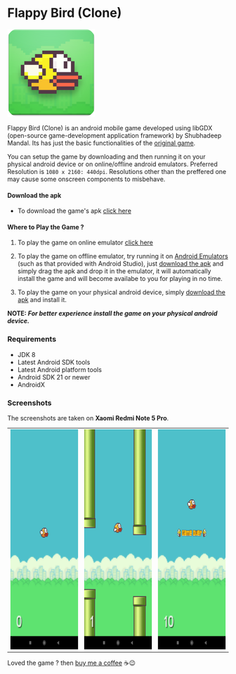 # Flappy Bird (Clone)

<a><img src="https://github.com/shubhadeepmandal394/flappy-bird-clone/blob/master/assets/img/flappybirdicon.png" height="200" weidth="200"></a>

Flappy Bird (Clone) is an android mobile game developed using libGDX (open-source game-development application framework) by Shubhadeep Mandal. Its has just the basic functionalities of the [original game](https://flappybird.io/).

You can setup the game by downloading and then running it on your physical android device or on online/offline android emulators.
Preferred Resolution is `1080 x 2160: 440dpi`. Resolutions other than the preffered one may cause some onscreen components to misbehave.

#### Download the apk

- To download the game's apk [click here](https://github.com/shubhadeepmandal394/flappy-bird-clone/raw/master/assets/apk/flappybird-v1.0.apk)

#### Where to Play the Game ?

1. To play the game on online emulator [click here](https://appetize.io/app/et8dzz636bybjbavyxkk9h932r?device=pixel4&scale=75&orientation=portrait&osVersion=10.0)

2. To play the game on offline emulator, try running it on [Android Emulators](https://developer.android.com/studio/run/emulator) (such as that provided with Android Studio), just [download the apk](https://github.com/shubhadeepmandal394/flappy-bird-clone/raw/master/assets/apk/flappybird-v1.0.apk) and simply drag the apk and drop it in the emulator, it will automatically install the game and will become availabe to you for playing in no time.

3. To play the game on your physical android device, simply [download the apk](https://github.com/shubhadeepmandal394/flappy-bird-clone/raw/master/assets/apk/flappybird-v1.0.apk) and install it.

**NOTE: *For better experience install the game on your physical android device.***

### Requirements

- JDK 8
- Latest Android SDK tools
- Latest Android platform tools
- Android SDK 21 or newer
- AndroidX

### Screenshots

The screenshots are taken on **Xaomi Redmi Note 5 Pro**.

<table>
  <tr>
    <td><img src="/assets/img/screen1.jpg" height="500" weidth="1000"></td>
    <td><img src="/assets/img/screen2.jpg" height="500" weidth="1000"></td>
    <td><img src="/assets/img/screen3.jpg" height="500" weidth="1000"></td>
  </tr>
 </table>

Loved the game ? then [buy me a coffee](https://www.buymeacoffee.com/shubhadeep394) ☕😉
